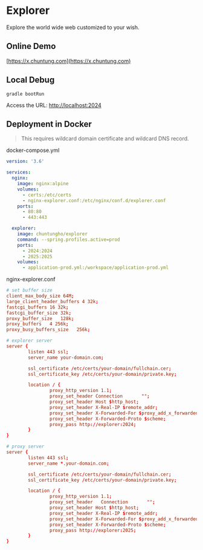 # Explorer

Explore the world wide web customized to your wish.

## Online Demo

[https://x.chuntung.com](https://x.chuntung.com)

## Local Debug

`gradle bootRun`

Access the URL: [http://localhost:2024](http://localhost:2024)

## Deployment in Docker

> This requires wildcard domain certificate and wildcard DNS record.

docker-compose.yml

```yaml
version: '3.6'

services:
  nginx:
    image: nginx:alpine
    volumes:
      - certs:/etc/certs
      - nginx-explorer.conf:/etc/nginx/conf.d/explorer.conf
    ports:
      - 80:80
      - 443:443

  explorer:
    image: chuntungho/explorer
    command: --spring.profiles.active=prod
    ports:
      - 2024:2024
      - 2025:2025
    volumes:
      - application-prod.yml:/workspace/application-prod.yml
```

nginx-explorer.conf

```conf
# set buffer size
client_max_body_size 64M;
large_client_header_buffers 4 32k;
fastcgi_buffers 16 32k;
fastcgi_buffer_size 32k;
proxy_buffer_size   128k;
proxy_buffers   4 256k;
proxy_busy_buffers_size   256k;

# explorer server
server {
        listen 443 ssl;
        server_name your-domain.com;

        ssl_certificate /etc/certs/your-domain/fullchain.cer;
        ssl_certificate_key /etc/certs/your-domain/private.key;

        location / {
                proxy_http_version 1.1;
                proxy_set_header Connection       "";
                proxy_set_header Host $http_host;
                proxy_set_header X-Real-IP $remote_addr;
                proxy_set_header X-Forwarded-For $proxy_add_x_forwarded_for;
                proxy_set_header X-Forwarded-Proto $scheme;
                proxy_pass http://explorer:2024;
        }
}

# proxy server
server {
        listen 443 ssl;
        server_name *.your-domain.com;

        ssl_certificate /etc/certs/your-domain/fullchain.cer;
        ssl_certificate_key /etc/certs/your-domain/private.key;

        location / {
                proxy_http_version 1.1;
                proxy_set_header   Connection       "";
                proxy_set_header Host $http_host;
                proxy_set_header X-Real-IP $remote_addr;
                proxy_set_header X-Forwarded-For $proxy_add_x_forwarded_for;
                proxy_set_header X-Forwarded-Proto $scheme;
                proxy_pass http://explorer:2025;
        }
}
```